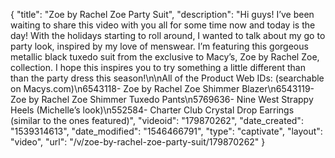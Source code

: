 {
    "title": "Zoe by Rachel Zoe Party Suit",
    "description": "Hi guys! I’ve been waiting to share this video with you all for some time now and today is the day! With the holidays starting to roll around, I wanted to talk about my go to party look, inspired by my love of menswear. I’m featuring this gorgeous metallic black tuxedo suit from the exclusive to Macy’s, Zoe by Rachel Zoe, collection. I hope this inspires you to try something a little different than than the party dress this season!\n\nAll of the Product Web IDs: (searchable on Macys.com)\n6543118- Zoe by Rachel Zoe Shimmer Blazer\n6543119- Zoe by Rachel Zoe Shimmer Tuxedo Pants\n5769636- Nine West Strappy Heels (Michelle’s look)\n552584- Charter Club Crystal Drop Earrings (similar to the ones featured)",
    "videoid": "179870262",
    "date_created": "1539314613",
    "date_modified": "1546466791",
    "type": "captivate",
    "layout": "video",
    "url": "\/v\/zoe-by-rachel-zoe-party-suit\/179870262"
}